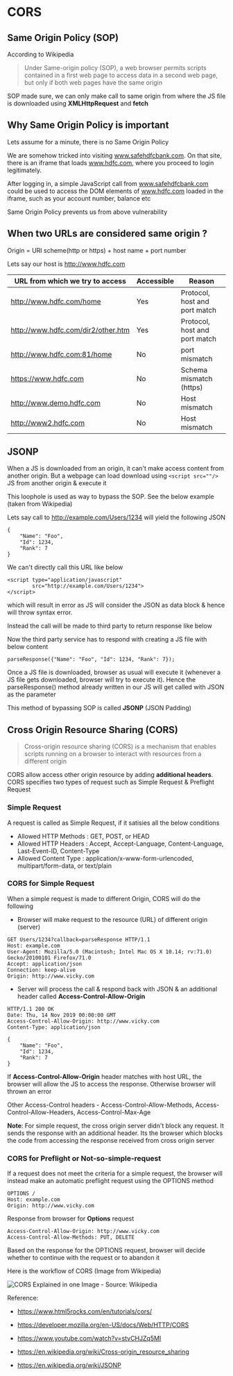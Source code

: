 # CORS 
## Same Origin Policy (SOP)

According to Wikipedia

> Under Same-origin policy (SOP), a web browser permits scripts contained in a first web page to access data in a second web page, but only if both web pages have the same origin

SOP made sure, we can only make call to same origin from where the JS file is downloaded using **XMLHttpRequest** and **fetch**

## Why Same Origin Policy is important

Lets assume for a minute, there is no Same Origin Policy

We are somehow tricked into visiting www.safehdfcbank.com. On that site, there is an iframe that loads www.hdfc.com, where you proceed to login legitimately.

After logging in, a simple JavaScript call from www.safehdfcbank.com could be used to access the DOM elements of www.hdfc.com loaded in the iframe, such as your account number, balance etc

Same Origin Policy prevents us from above vulnerability

## When two URLs are considered same origin ?

Origin = URI scheme(http or https) + host name + port number

Lets say our host is http://www.hdfc.com

| URL from which we try to access 	| Accessible | Reason |
| --- 								| ---------- | ------ |
| http://www.hdfc.com/home 			|  Yes  | Protocol, host and port match |
| http://www.hdfc.com/dir2/other.htm | Yes | Protocol, host and port match |
| http://www.hdfc.com:81/home | No | port mismatch |
| https://www.hdfc.com | No | Schema mismatch (https) |
| http://www.demo.hdfc.com | No | Host mismatch |
| http://www2.hdfc.com | No | Host mismatch |


## JSONP

When a JS is downloaded from an origin, it can't make access content from another origin. But a webpage can load download using `<script src=""/>` JS from another origin & execute it

This loophole is used as way to bypass the SOP. See the below example (taken from Wikipedia)

Lets say call to http://example.com/Users/1234 will yield the following JSON

```
{
    "Name": "Foo",
    "Id": 1234,
    "Rank": 7
}
```

We can't directly call this URL like below

```
<script type="application/javascript"
        src="http://example.com/Users/1234">
</script>
```

which will result in error as JS will consider the JSON as data block & hence will throw syntax error.

Instead the call will be made to third party to return response like below

<script src="http://example.com/Users/1234?callback=parseResponse"></script>

Now the third party service has to respond with creating a JS file with below content

`parseResponse({"Name": "Foo", "Id": 1234, "Rank": 7});`

Once a JS file is downloaded, browser as usual will execute it (whenever a JS file gets downloaded, browser will try to execute it). Hence the parseResponse() method already written in our JS will get called with JSON as the parameter

This method of bypassing SOP is called **JSONP** (JSON Padding)

## Cross Origin Resource Sharing (CORS)

> Cross-origin resource sharing (CORS) is a mechanism that enables scripts running on a browser to interact with resources from a different origin

CORS allow access other origin resource by adding **additional headers**. CORS specifies two types of request such as Simple Request & Preflight Request

### Simple Request

A request is called as Simple Request, if it satisies all the below conditions

* Allowed HTTP Methods : GET, POST, or HEAD
* Allowed HTTP Headers : Accept, Accept-Language, Content-Language, Last-Event-ID, Content-Type
* Allowed Content Type : application/x-www-form-urlencoded, multipart/form-data, or text/plain

### CORS for Simple Request

When a simple request is made to different Origin, CORS will do the following

* Browser will make request to the resource (URL) of different origin (server)

```
GET Users/1234?callback=parseResponse HTTP/1.1
Host: example.com
User-Agent: Mozilla/5.0 (Macintosh; Intel Mac OS X 10.14; rv:71.0) Gecko/20100101 Firefox/71.0
Accept: application/json
Connection: keep-alive
Origin: http://www.vicky.com
```
* Server will process the call & respond back with JSON & an additional header called **Access-Control-Allow-Origin**

```
HTTP/1.1 200 OK
Date: Thu, 14 Nov 2019 00:00:00 GMT
Access-Control-Allow-Origin: http://www.vicky.com
Content-Type: application/json

{
    "Name": "Foo",
    "Id": 1234,
    "Rank": 7
}
```
If **Access-Control-Allow-Origin** header matches with host URL, the browser will allow the JS to access the response. Otherwise browser will thrown an error


Other Access-Control headers - Access-Control-Allow-Methods, Access-Control-Allow-Headers, Access-Control-Max-Age

**Note**: For simple request, the cross origin server didn't block any request. It sends the response with an additional header. Its the browser which blocks the code from accessing the response received from cross origin server

### CORS for Preflight or Not-so-simple-request

If a request does not meet the criteria for a simple request, the browser will instead make an automatic preflight request using the OPTIONS method

```
OPTIONS /
Host: example.com
Origin: http://www.vicky.com
```

Response from browser for **Options** request

```
Access-Control-Allow-Origin: http://www.vicky.com
Access-Control-Allow-Methods: PUT, DELETE
```

Based on the response for the OPTIONS request, browser will decide whether to continue with the request or to abandon it

Here is the workflow of CORS (Image from Wikipedia)

![CORS Explained in one Image - Source: Wikipedia](https://upload.wikimedia.org/wikipedia/commons/thumb/c/ca/Flowchart_showing_Simple_and_Preflight_XHR.svg/770px-Flowchart_showing_Simple_and_Preflight_XHR.svg.png)



Reference:

* https://www.html5rocks.com/en/tutorials/cors/

* https://developer.mozilla.org/en-US/docs/Web/HTTP/CORS

* https://www.youtube.com/watch?v=stvCHJZq5MI

* https://en.wikipedia.org/wiki/Cross-origin_resource_sharing

* https://en.wikipedia.org/wiki/JSONP



 
